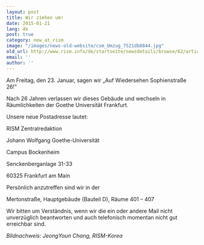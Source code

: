 ```yaml
---
layout: post
title: Wir ziehen um!
date: 2015-01-21
lang: de
post: true
category: new_at_rism
image: "/images/news-old-website/csm_Umzug_7521db8844.jpg"
old_url: http://www.rism.info/de/startseite/newsdetails/browse/62/article/64/were-moving.html
email: ''
author: ''
---
```


Am Freitag, den 23. Januar, sagen wir „Auf Wiedersehen Sophienstraße 26!"

Nach 26 Jahren verlassen wir dieses Gebäude und wechseln in Räumlichkeiten der Goethe Universität Frankfurt.


Unsere neue Postadresse lautet:

RISM Zentralredaktion

Johann Wolfgang Goethe-Universität

Campus Bockenheim

Senckenberganlage 31-33

60325 Frankfurt am Main


Persönlich anzutreffen sind wir in der

Mertonstraße, Hauptgebäude (Bauteil D), Räume 401 – 407


Wir bitten um Verständnis, wenn wir die ein oder andere Mail nicht unverzüglich beantworten und auch telefonisch momentan nicht gut erreichbar sind.

_Bildnachweis: JeongYoun Chang, RISM-Korea_

